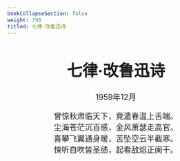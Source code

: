 ```yaml
---
bookCollapseSection: false
weight: 790
titled: 七律·改鲁迅诗
---
```


<div align="center">

<font size="4">

# 七律·改鲁迅诗
1959年12月

曾惊秋肃临天下，竟遣春温上舌端。  
尘海苍茫沉百感，金风萧瑟走高官。  
喜攀飞翼通身暧，苦坠空云半截寒。  
悚听自吹皆圣绩，起看敌焰正阑干。
</font>

</div>
